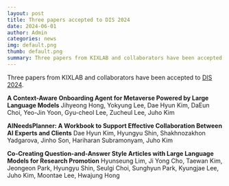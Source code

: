 ```yaml
---
layout: post
title: Three papers accepted to DIS 2024
date: 2024-06-01
author: Admin
categories: news
img: default.png
thumb: default.png
summary: Three papers from KIXLAB and collaborators have been accepted to [DIS 2024](https://dis.acm.org/2024/).
---
```


Three papers from KIXLAB and collaborators have been accepted to [DIS 2024](https://dis.acm.org/2024/).

**A Context-Aware Onboarding Agent for Metaverse Powered by Large Language Models**
Jihyeong Hong, Yokyung Lee, Dae Hyun Kim, DaEun Choi, Yeo-Jin Yoon, Gyu-cheol Lee, Zucheul Lee, Juho Kim

**AINeedsPlanner: A Workbook to Support Effective Collaboration Between AI Experts and Clients**
Dae Hyun Kim, Hyungyu Shin, Shakhnozakhon Yadgarova, Jinho Son, Hariharan Subramonyam, Juho Kim

**Co-Creating Question-and-Answer Style Articles with Large Language Models for Research Promotion**
Hyunseung Lim, Ji Yong Cho, Taewan Kim, Jeongeon Park, Hyungyu Shin, Seulgi Choi, Sunghyun Park, Kyungjae Lee, Juho Kim, Moontae Lee, Hwajung Hong